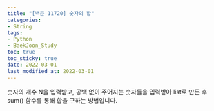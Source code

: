 ```yaml
---
title: "[백준 11720] 숫자의 합"
categories: 
- String
tags:
- Python
- BaekJoon_Study
toc: true
toc_sticky: true
date: 2022-03-01
last_modified_at: 2022-03-01
---
```


숫자의 개수 N을 입력받고, 공백 없이 주어지는 숫자들을 입력받아 list로 만든 후 sum() 함수를 통해 합을 구하는 방법입니다.

<script src="https://gist.github.com/Ryumaker/f7c10c0b8c9c3c3dc2ea8c2000f69bbd.js"></script>

